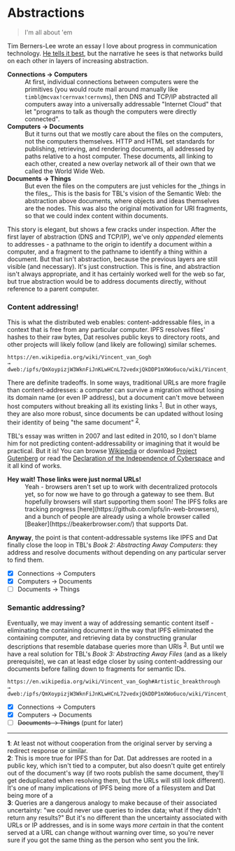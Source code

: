 # Abstractions
> I'm all about 'em

Tim Berners-Lee wrote an essay I love about progress in communication technology. [He tells it best](https://www.w3.org/DesignIssues/Abstractions.html), but the narrative he sees is that networks build on each other in layers of increasing abstraction. 

<dl>
  <dt><strong>Connections → Computers</strong></dt>
  <dd>At first, individual connections between computers were the primitives (you would route mail around manually like <code>timbl@mcvax!cernvax!cernvms</code>), then DNS and TCP/IP abstracted all computers away into a universally addressable "Internet Cloud" that let "programs to talk as though the computers were directly connected".</dd>
  <dt><strong>Computers → Documents</strong></dt>
  <dd>But it turns out that we mostly care about the files on the computers, not the computers themselves. HTTP and HTML set standards for publishing, retrieving, and rendering documents, all addressed by paths relative to a host computer. These documents, all linking to each other, created a new overlay network all of their own that we called the World Wide Web.</dd>
  <dt><strong>Documents → Things</strong></dt>
  <dd>But even the files on the computers are just vehicles for the _things in the files_. This is the basis for TBL's vision of the Semantic Web: the abstraction above documents, where objects and ideas themselves are the nodes. This was also the original motivation for URI fragments, so that we could index content within documents.</dd>
</dl>

This story is elegant, but shows a few cracks under inspection. After the first layer of abstraction (DNS and TCP/IP), we've only _appended_ elements to addresses - a pathname to the origin to identify a document within a computer, and a fragment to the pathname to identify a thing within a document. But that isn't abstraction, because the previous layers are still visible (and necessary). It's just construction. This is fine, and abstraction isn't always appropriate, and it has certainly worked well for the web so far, but true abstraction would be to address documents directly, without reference to a parent computer.

### Content addressing!

This is what the distributed web enables: content-addressable files, in a context that is free from any particular computer. IPFS resolves files' hashes to their raw bytes, Dat resolves public keys to directory roots, and other projects will likely follow (and likely are following) similar schemes.

```
https://en.wikipedia.org/wiki/Vincent_van_Gogh
→
dweb:/ipfs/QmXoypizjW3WknFiJnKLwHCnL72vedxjQkDDP1mXWo6uco/wiki/Vincent_van_Gogh.html
```

There are definite tradeoffs. In some ways, traditional URLs are more fragile than content-addresses: a computer can survive a migration without losing its domain name (or even IP address), but a document can't move between host computers without breaking all its existing links <sup>[1](#1)</sup>. But in other ways, they are also more robust, since documents be can updated without losing their identity of being "the same document" <sup>[2](#2)</sup>.

TBL's essay was written in 2007 and last edited in 2010, so I don't blame him for not predicting content-addressability or imagining that it would be practical. But it is! You can browse [Wikipedia](https://ipfs.io/ipfs/QmXoypizjW3WknFiJnKLwHCnL72vedxjQkDDP1mXWo6uco/wiki/) or download [Project Gutenberg](https://www.reddit.com/r/IPFS_Hashes/comments/8716n2/project_gutenberg_hash_and_instructions/) or read the [Declaration of the Independence of Cyberspace](https://ipfs.io/ipfs/QmVDWmkM87NfR85WE1LvfwfJLRcMEtfNnCBiCJQRePP7Ly) and it all kind of works.

<dl>
	<dt><strong>Hey wait! Those links were just normal URLs!</strong></dt>
	<dd>Yeah - browsers aren't set up to work with decentralized protocols yet, so for now we have to go through a gateway to see them. But hopefully browsers will start supporting them soon! The IPFS folks are tracking progress [here](https://github.com/ipfs/in-web-browsers), and a bunch of people are already using a whole browser called [Beaker](https://beakerbrowser.com/) that supports Dat.</dd>
</dl>

**Anyway**, the point is that content-addressable systems like IPFS and Dat finally close the loop in TBL's _Book 2: Abstracting Away Computers_: they address and resolve documents without depending on any particular server to find them.

- [x] Connections → Computers
- [x] Computers → Documents
- [ ] Documents → Things

### Semantic addressing?
Eventually, we may invent a way of addressing semantic content itself - eliminating the containing document in the way that IPFS eliminated the containing computer, and retrieving data by constructing granular descriptions that resemble database queries more than URIs <sup>[3](#3)</sup>. But until we have a real solution for TBL's _Book 3: Abstracting Away Files_ (and as a likely prerequisite), we can at least edge closer by using content-addressing our documents before falling down to fragments for semantic IDs.

```
https://en.wikipedia.org/wiki/Vincent_van_Gogh#Artistic_breakthrough
→
dweb:/ipfs/QmXoypizjW3WknFiJnKLwHCnL72vedxjQkDDP1mXWo6uco/wiki/Vincent_van_Gogh.html#Artistic_breakthrough
```

- [x] Connections → Computers
- [x] Computers → Documents
- [ ] ~~Documents → Things~~ (punt for later)

---

<a name="1"><strong>1</strong></a>: At least not without cooperation from the original server by serving a redirect response or similar.
<br>
<a name="2"><strong>2</strong></a>: This is more true for IPFS than for Dat. Dat addresses are rooted in a public key, which isn't tied to a computer, but also doesn't quite get entirely out of the document's way (if two roots publish the same document, they'll get deduplicated when resolving them, but the URLs will still look different). It's one of many implications of IPFS being more of a filesystem and Dat being more of a 
<br>
<a name="3"><strong>3</strong></a>: Queries are a dangerous analogy to make because of their associated uncertainty: "we could never use queries to index data; what if they didn't return any results?" But it's no different than the uncertainty associated with URLs or IP addresses, and is in some ways _more certain_ in that the content served at a URL can change without warning over time, so you're never sure if you got the same thing as the person who sent you the link.
